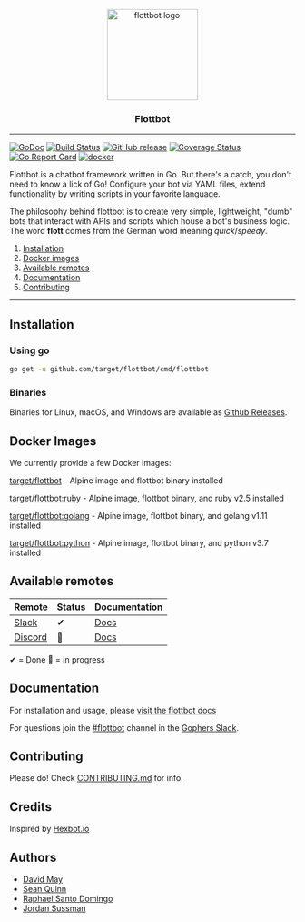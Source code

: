 <p align="center">
  <img alt="flottbot logo" src="https://i.imgur.com/P9NI00w.png" height="160" />

  <h3 align="center">Flottbot</h3>
</p>

--------

[![GoDoc](https://godoc.org/github.com/target/flottbot?status.svg)](https://godoc.org/github.com/target/flottbot)
[![Build Status](https://travis-ci.org/target/flottbot.svg)](https://travis-ci.org/target/flottbot)
[![GitHub release](https://img.shields.io/github/release/target/flottbot.svg)](https://github.com/target/flottbot/releases/latest)
[![Coverage Status](https://coveralls.io/repos/target/flottbot/badge.svg?branch=master)](https://coveralls.io/r/target/flottbot?branch=master)
[![Go Report Card](https://goreportcard.com/badge/github.com/target/flottbot)](https://goreportcard.com/report/github.com/target/flottbot)
[![docker](https://img.shields.io/docker/automated/target/flottbot.svg)](https://hub.docker.com/r/target/flottbot)

Flottbot is a chatbot framework written in Go. But there's a catch, you don't need to know a lick of Go! Configure your bot via YAML files, extend functionality by writing scripts in your favorite language.

The philosophy behind flottbot is to create very simple, lightweight, "dumb" bots that interact with APIs and scripts which house a bot's business logic. The word **flott** comes from the German word meaning _quick_/_speedy_.

1. [Installation](#installation)
1. [Docker images](#docker-images)
1. [Available remotes](#available-remotes)
1. [Documentation](#documentation)
1. [Contributing](#contributing)

-------------------

## Installation

### Using go

```bash
go get -u github.com/target/flottbot/cmd/flottbot
```

### Binaries

Binaries for Linux, macOS, and Windows are available as [Github Releases](https://github.com/target/flottbot/releases/latest).

## Docker Images

We currently provide a few Docker images:

[target/flottbot](https://hub.docker.com/r/target/flottbot) - Alpine image and flottbot binary installed

[target/flottbot:ruby](https://hub.docker.com/r/target/flottbot) - Alpine image, flottbot binary, and ruby v2.5 installed

[target/flottbot:golang](https://hub.docker.com/r/target/flottbot) - Alpine image, flottbot binary, and golang v1.11 installed

[target/flottbot:python](https://hub.docker.com/r/target/flottbot) - Alpine image, flottbot binary, and python v3.7 installed

## Available remotes

| Remote                | Status | Documentation |
| --------------------- | -------| ------------- |
| [Slack](https://slack.com) | ✔ | [Docs](https://target.github.io/flottbot-docs/basics/slack/) |
| [Discord](https://discordapp.com)  | 🚧 | [Docs](https://target.github.io/flottbot-docs/basics/discord/) |

✔ = Done 🚧 = in progress

## Documentation

For installation and usage, please [visit the flottbot docs](https://target.github.io/flottbot-docs/)

For questions join the [#flottbot](https://gophers.slack.com/messages/flottbot/) channel in the [Gophers Slack](https://invite.slack.golangbridge.org/).

## Contributing

Please do! Check [CONTRIBUTING.md](./.github/CONTRIBUTING.md) for info.

## Credits

Inspired by [Hexbot.io](https://github.com/mmcquillan/hex)

## Authors

- [David May](https://github.com/wass3r)
- [Sean Quinn](https://github.com/sjqnn)
- [Raphael Santo Domingo](https://github.com/pa3ng)
- [Jordan Sussman](https://github.com/JordanSussman)
